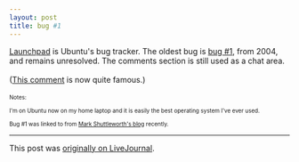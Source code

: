 ```yaml
---
layout: post
title: bug #1
---
```


<div class="entry-item s2-entrytext"><a href="https://bugs.launchpad.net/ubuntu" rel="nofollow">Launchpad</a> is Ubuntu's bug tracker. The oldest bug is <a href="https://bugs.launchpad.net/ubuntu/+bug/1" rel="nofollow">bug #1</a>, from 2004, and remains unresolved. The comments section is still used as a chat area.<br/><br/>(<a href="https://bugs.launchpad.net/ubuntu/+bug/1/comments/665" rel="nofollow">This comment</a> is now quite famous.)<br/><br/><font size="-2">Notes:<br/><br/>I'm on Ubuntu now on my home laptop and it is easily the best operating system I've ever used.<br/><br/>Bug #1 was linked to from <a href="http://www.markshuttleworth.com/" rel="nofollow">Mark Shuttleworth's blog</a> recently.</font></div><p><hr></p><p>This post was <a href="http://ferkeltongs.livejournal.com/19410.html">originally on LiveJournal</a>.</p>